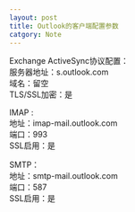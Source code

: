 ```yaml
---
layout: post
title: Outlook的客户端配置参数
catgory: Note
---
```


Exchange ActiveSync协议配置：<br />
服务器地址：s.outlook.com <br />
域名：留空<br />
TLS/SSL加密：是

IMAP : <br />
地址：imap-mail.outlook.com<br />
端口：993<br />
SSL启用：是

SMTP：<br />
地址：smtp-mail.outlook.com<br />
端口：587<br />
SSL启用：是
